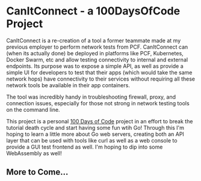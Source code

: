 # CanItConnect - a 100DaysOfCode Project

CanItConnect is a re-creation of a tool a former teammate made at my previous employer to perform network tests from PCF. CanItConnect can (when its actually done) be deployed in platforms like PCF, Kubernetes, Docker Swarm, etc and allow testing connectivity to internal and external endpoints. Its purpose was to expose a simple API, as well as provide a simple UI for developers to test that their apps (which would take the same network hops) have connectivity to their services without requiring all these network tools be available in their app containers.

The tool was incredibly handy in troubleshooting firewall, proxy, and connection issues, especially for those not strong in network testing tools on the command line. 

This project is a personal [100 Days of Code](https://www.100daysofcode.com/) project in an effort to break the tutorial death cycle and start having some fun wtih Go! Through this I'm hoping to learn a little more about Go web servers, creating both an API layer that can be used with tools like curl as well as a web console to provide a GUI test frontend as well. I'm hoping to dip into some WebAssembly as well!

## More to Come...
